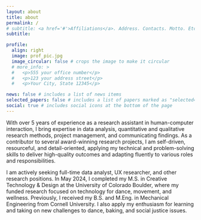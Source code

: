 ```yaml
---
layout: about
title: about
permalink: /
# subtitle: <a href='#'>Affiliations</a>. Address. Contacts. Motto. Etc.
subtitle:

profile:
  align: right
  image: prof_pic.jpg
  image_circular: false # crops the image to make it circular
  # more_info: >
  #   <p>555 your office number</p>
  #   <p>123 your address street</p>
  #   <p>Your City, State 12345</p>

news: false # includes a list of news items
selected_papers: false # includes a list of papers marked as "selected={true}"
social: true # includes social icons at the bottom of the page
---
```

With over 5 years of experience as a research assistant in human-computer interaction, I bring expertise in data analysis, quantitative and qualitative research methods, project management, and communicating findings.  As a contributor to several award-winning research projects, I am self-driven, resourceful, and detail-oriented, applying my technical and problem-solving skills to deliver high-quality outcomes and adapting fluently to various roles and responsibilities.

I am actively seeking full-time data analyst, UX researcher, and other research positions. In May 2024, I completed my M.S. in Creative Technology & Design at the University of Colorado Boulder, where my funded research focused on technology for dance, movement, and wellness. Previously, I received my B.S. and M.Eng. in Mechanical Engineering from Cornell University. I also apply my enthusiasm for learning and taking on new challenges to dance, baking, and social justice issues.

<!-- Write your biography here. Tell the world about yourself. Link to your favorite [subreddit](http://reddit.com). You can put a picture in, too. The code is already in, just name your picture `prof_pic.jpg` and put it in the `img/` folder.

Put your address / P.O. box / other info right below your picture. You can also disable any of these elements by editing `profile` property of the YAML header of your `_pages/about.md`. Edit `_bibliography/papers.bib` and Jekyll will render your [publications page](/al-folio/publications/) automatically.

Link to your social media connections, too. This theme is set up to use [Font Awesome icons](https://fontawesome.com/) and [Academicons](https://jpswalsh.github.io/academicons/), like the ones below. Add your Facebook, Twitter, LinkedIn, Google Scholar, or just disable all of them. -->
